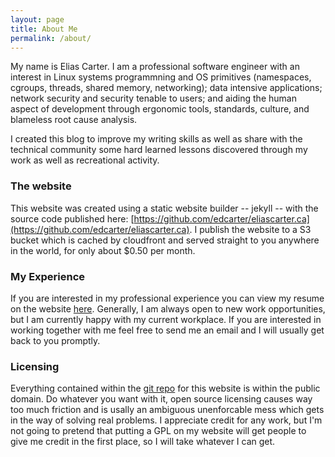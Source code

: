 ```yaml
---
layout: page
title: About Me
permalink: /about/
---
```


My name is Elias Carter. I am a professional software engineer with an interest in Linux systems programmning and OS primitives (namespaces, cgroups, threads, shared memory, networking); data intensive applications; network security and security tenable to users; and aiding the human aspect of development through ergonomic tools, standards, culture, and blameless root cause analysis.

I created this blog to improve my writing skills as well as share with the technical community some hard learned lessons discovered through my work as well as recreational activity.

### The website
This website was created using a static website builder -- jekyll -- with the source code published here: [https://github.com/edcarter/eliascarter.ca](https://github.com/edcarter/eliascarter.ca). I publish the website to a S3 bucket which is cached by cloudfront and served straight to you anywhere in the world, for only about $0.50 per month.

### My Experience
If you are interested in my professional experience you can view my resume on the website [here](/assets/resume.pdf). Generally, I am always open to new work opportunities, but I am currently happy with my current workplace. If you are interested in working together with me feel free to send me an email and I will usually get back to you promptly.

### Licensing
Everything contained within the [git repo](https://github.com/edcarter/eliascarter.ca) for this website is within the public domain. Do whatever you want with it, open source licensing causes way too much friction and is usally an ambiguous unenforcable mess which gets in the way of solving real problems. I appreciate credit for any work, but I'm not going to pretend that putting a GPL on my website will get people to give me credit in the first place, so I will take whatever I can get.
